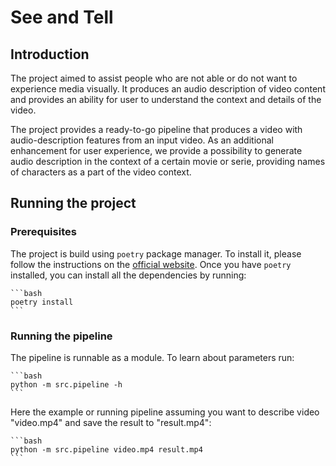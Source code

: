 # See and Tell

## Introduction

The project aimed to assist people who are not able or do not want to experience media visually. It produces an audio description of video content and provides an ability for user to understand the context and details of the video. 

The project provides a ready-to-go pipeline that produces a video with audio-description features from an input video. As an additional enhancement for user experience, we provide a possibility to generate audio description in the context of a certain movie or serie, providing names of characters as a part of the video context. 

## Running the project

### Prerequisites

The project is build using `poetry` package manager. To install it, please follow the instructions on the [official website](https://python-poetry.org/docs/#installation). Once you have `poetry` installed, you can install all the dependencies by running:
    
    ```bash
    poetry install
    ```

### Running the pipeline

The pipeline is runnable as a module. To learn about parameters run:

    ```bash
    python -m src.pipeline -h
    ``` 

Here the example or running pipeline assuming you want to describe video "video.mp4" and save the result to "result.mp4":

    ```bash
    python -m src.pipeline video.mp4 result.mp4
    ```
